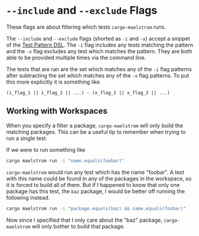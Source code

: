 # `--include` and `--exclude` Flags

These flags are about filtering which tests `cargo-maelstrom` runs.

The `--include` and `--exclude` flags (shorted as `-i` and `-x`) accept a
snippet of the [Test Pattern DSL](./test_pattern_dsl.md). The `-i` flag includes
any tests matching the pattern and the `-x` flag excludes any test which matches
the pattern. They are both able to be provided multiple times via the command
line.

The tests that are ran are the set which matches any of the `-i` flag patterns
after subtracting the set which matches any of the `-x` flag patterns. To put
this more explicitly it is something like
```
(i_flag_1 || i_flag_2 || ...) - (x_flag_1 || x_flag_2 || ...)
```

## Working with Workspaces
When you specify a filter a package, `cargo-maelstrom` will only build the matching
packages. This can be a useful tip to remember when trying to run a single test.

If we were to run something like
```bash
cargo maelstrom run -i "name.equals(foobar)"
```

`cargo-maelstrom` would run any test which has the name "foobar". A test with this
name could be found in any of the packages in the workspace, so it is forced to
build all of them. But if I happened to know that only one package has this
test, the `baz` package, I would be better off running the following instead.

```bash
cargo maelstrom run -i "package.equals(baz) && name.equals(foobar)"
```

Now since I specified that I only care about the "baz" package, `cargo-maelstrom`
will only bother to build that package.

